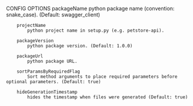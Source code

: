 CONFIG OPTIONS
        packageName
            python package name (convention: snake_case). (Default: swagger_client)

        projectName
            python project name in setup.py (e.g. petstore-api).

        packageVersion
            python package version. (Default: 1.0.0)

        packageUrl
            python package URL.

        sortParamsByRequiredFlag
            Sort method arguments to place required parameters before optional parameters. (Default: true)

        hideGenerationTimestamp
            hides the timestamp when files were generated (Default: true)